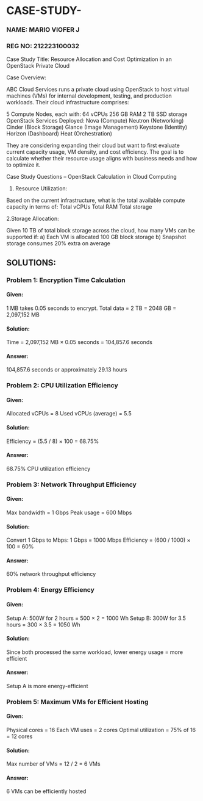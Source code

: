 # CASE-STUDY-
### NAME: MARIO VIOFER J
### REG NO: 212223100032
Case Study Title: Resource Allocation and Cost Optimization in an OpenStack Private Cloud

Case Overview:

ABC Cloud Services runs a private cloud using OpenStack to host virtual machines (VMs) for internal development, testing, and production workloads. Their cloud infrastructure comprises:

5 Compute Nodes, each with:
64 vCPUs
256 GB RAM
2 TB SSD storage
OpenStack Services Deployed:
Nova (Compute)
Neutron (Networking)
Cinder (Block Storage)
Glance (Image Management)
Keystone (Identity)
Horizon (Dashboard)
Heat (Orchestration)

They are considering expanding their cloud but want to first evaluate current capacity usage, VM density, and cost efficiency. The goal is to calculate whether their resource usage aligns with business needs and how to optimize it.

Case Study Questions – OpenStack Calculation in Cloud Computing

1. Resource Utilization:

Based on the current infrastructure, what is the total available compute capacity in terms of:
Total vCPUs
Total RAM
Total storage

2.Storage Allocation:

Given 10 TB of total block storage across the cloud, how many VMs can be supported if:
a) Each VM is allocated 100 GB block storage
b) Snapshot storage consumes 20% extra on average

## SOLUTIONS:
### Problem 1: Encryption Time Calculation
#### Given:
1 MB takes 0.05 seconds to encrypt.
Total data = 2 TB = 2048 GB = 2,097,152 MB
#### Solution:
Time = 2,097,152 MB × 0.05 seconds = 104,857.6 seconds
#### Answer:
104,857.6 seconds or approximately 29.13 hours

### Problem 2: CPU Utilization Efficiency
#### Given:
Allocated vCPUs = 8
Used vCPUs (average) = 5.5
#### Solution:
Efficiency = (5.5 / 8) × 100 = 68.75%
#### Answer:
68.75% CPU utilization efficiency

### Problem 3: Network Throughput Efficiency
#### Given:
Max bandwidth = 1 Gbps
Peak usage = 600 Mbps
#### Solution:
Convert 1 Gbps to Mbps: 1 Gbps = 1000 Mbps
Efficiency = (600 / 1000) × 100 = 60%
#### Answer:
60% network throughput efficiency

### Problem 4: Energy Efficiency
#### Given:
Setup A: 500W for 2 hours = 500 × 2 = 1000 Wh
Setup B: 300W for 3.5 hours = 300 × 3.5 = 1050 Wh
#### Solution:
Since both processed the same workload, lower energy usage = more efficient
#### Answer:
Setup A is more energy-efficient

### Problem 5: Maximum VMs for Efficient Hosting
#### Given:
Physical cores = 16
Each VM uses = 2 cores
Optimal utilization = 75% of 16 = 12 cores
#### Solution:
Max number of VMs = 12 / 2 = 6 VMs
#### Answer:
6 VMs can be efficiently hosted
